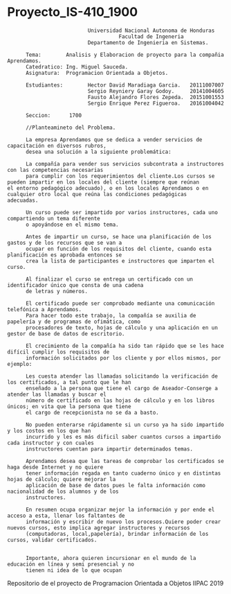 
# Proyecto_IS-410_1900
          
                              Universidad Nacional Autonoma de Honduras 
                                        Facultad de Ingeneria 
                              Departamento de Ingenieria en Sistemas.
          
          Tema:        Analisis y Elaboracion de proyecto para la compañia Aprendamos. 
          Catedratico: Ing. Miguel Sauceda.
          Asignatura:  Programacion Orientada a Objetos. 
          
          Estudiantes:        Hector David Maradiaga Garcia.   20111007007
                              Sergio Reyniery Garay Godoy.     20141004605
                              Fausto Alejandro Flores Zepeda.  20151001553
                              Sergio Enrique Perez Figueroa.   20161004042
                              
          Seccion:      1700 
          
          //Planteamineto del Problema.
          
          La empresa Aprendamos que se dedica a vender servicios de capacitación en diversos rubros,
          desea una solución a la siguiente problemática:
          
          La compañía para vender sus servicios subcontrata a instructores con las competencias necesarias
          para cumplir con los requerimientos del cliente.Los cursos se pueden impartir en los locales del cliente (siempre que reúnan             el entorno pedagógico adecuado), o en los locales Aprendamos o en cualquier otro local que reúna las condiciones pedagógicas             adecuadas.
          
          Un curso puede ser impartido por varios instructores, cada uno compartiendo un tema diferente
          o apoyándose en el mismo tema.
          
          Antes de impartir un curso, se hace una planificación de los gastos y de los recursos que se van a
          ocupar en función de los requisitos del cliente, cuando esta planificación es aprobada entonces se
          crea la lista de participantes e instructores que imparten el curso.
          
          Al finalizar el curso se entrega un certificado con un identificador único que consta de una cadena
          de letras y números.
          
          El certificado puede ser comprobado mediante una comunicación telefónica a Aprendamos.
          Para hacer todo este trabajo, la compañía se auxilia de papelería y de programas de ofimática, como
          procesadores de texto, hojas de cálculo y una aplicación en un gestor de base de datos de escritorio.
          
          El crecimiento de la compañía ha sido tan rápido que se les hace difícil cumplir los requisitos de
          información solicitados por los cliente y por ellos mismos, por ejemplo:
          
          Les cuesta atender las llamadas solicitando la verificación de los certificados, a tal punto que le han
          enseñado a la persona que tiene el cargo de Aseador-Conserge a atender las llamadas y buscar el
          número de certificado en las hojas de cálculo y en los libros únicos; en vita que la persona que tiene
          el cargo de recepcionista no se da a basto.
          
          No pueden enterarse rápidamente si un curso ya ha sido impartido y los costos en los que han
          incurrido y les es más dificil saber cuantos cursos a impartido cada instructor y con cuales
          instructores cuentan para impartir determinados temas.
          
          Aprendamos desea que las tareas de comprobar los certificados se haga desde Internet y no quiere
          tener información regada en tanto cuaderno único y en distintas hojas de cálculo; quiere mejorar la
          aplicación de base de datos pues le falta información como nacionalidad de los alumnos y de los
          instructores.
          
          En resumen ocupa organizar mejor la información y por ende el acceso a esta, llenar los faltantes de
          información y escribir de nuevo los procesos.Quiere poder crear nuevos cursos, esto implica agregar instructores y recursos   
          (computadoras, local,papelería), brindar información de los cursos, validar certificados.
          

          Importante, ahora quieren incursionar en el mundo de la educación en línea y semi presencial y no
          tienen ni idea de lo que ocupan
          
          
          


Repositorio de el proyecto de Programacion Orientada a Objetos IIPAC 2019 

  



  
  
